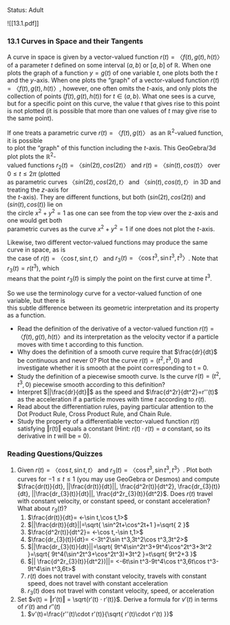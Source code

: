 Status: Adult 

![[13.1.pdf]]

### 13.1 Curves in Space and their Tangents 

A curve in space is given by a vector-valued function $r(t) = 〈f (t), g(t), h(t)〉$of a parameter $t$
defined on some interval $(a, b)$ or $[a, b]$ of $\mathbb{R}$.  When one plots the graph of a function $y = g(t)$ of one variable $t$, one plots both the $t$ and the $y$-axis. When one plots the “graph" of a vector-valued function $r(t) = 〈f (t), g(t), h(t)〉$, however, one often omits the $t$-axis, and only plots the collection of points $(f (t), g(t), h(t))$ for $t ∈ (a, b)$. What one sees is a curve, but for a specific point on this curve, the value $t$ that gives rise to this point is not plotted (it is possible that more than one values of $t$ may give rise to the same point). 

If one treats a parametric curve $r(t) = 〈f (t), g(t)〉$ as an $\mathbb{R}^2$-valued function, it is possible  
to plot the “graph" of this function including the $t$-axis. This GeoGebra/3d plot plots the $\mathbb{R}^2$-  
valued functions $r_{2}(t) = 〈sin(2t), cos(2t)〉$ and $r(t) = 〈sin(t), cos(t)〉$ over $0 ≤ t ≤ 2π$ (plotted  
as parametric curves $〈sin(2t), cos(2t), t〉$ and $〈sin(t), cos(t), t〉$ in 3D and treating the $z$-axis for  
the $t$-axis). They are different functions, but both $(sin(2t), cos(2t))$ and $(sin(t), cos(t))$ lie on  
the circle $x^2 + y^2 = 1$ as one can see from the top view over the z-axis and one would get both  
parametric curves as the curve $x^2 + y^2 = 1$ if one does not plot the $t$-axis.  

Likewise, two different vector-valued functions may produce the same curve in space, as is  
the case of $r(t) = 〈\cos t, \sin t, t〉$ and $r_{3}(t) = 〈\cos t^3, \sin t^3, t^3〉$. Note that $r_{3}(t) = r(t^3)$, which  
means that the point $r_{3}(t)$ is simply the point on the first curve at time $t^3$.  

So we use the terminology curve for a vector-valued function of one variable, but there is  
this subtle difference between its geometric interpretation and its property as a function.  

- Read the definition of the derivative of a vector-valued function $r(t) = 〈f (t), g(t), h(t)〉$and its interpretation as the velocity vector if a particle moves with time t according to this function.  
- Why does the definition of a smooth curve require that $\frac{dr}{dt}$ be continuous and never 0? Plot the curve $r(t) = (t^2, t^3, 0)$ and investigate whether it is smooth at the point corresponding to t = 0.  
- Study the definition of a piecewise smooth curve. Is the curve $r(t) = (t^2, t^3, 0)$ piecewise smooth according to this definition?  
- Interpret $||\frac{dr}{dt}‖$ as the speed and $\frac{d^2r}{dt^2}=r''(t)$ as the acceleration if a particle moves with time $t$ according to $r(t)$.  
- Read about the differentiation rules, paying particular attention to the Dot Product Rule, Cross Product Rule, and Chain Rule. 
- Study the property of a differentiable vector-valued function $r(t)$ satisfying ‖r(t)‖ equals a constant (Hint: $r(t) · r(t) = a$ constant, so its derivative in $t$ will be = 0).  


### Reading Questions/Quizzes 


1. Given $r(t) = 〈\cos t, \sin t, t〉$ and $r_{3}(t) = 〈\cos t^3, \sin t^3, t^3〉$. Plot both curves for $−1 ≤ t ≤ 1$ (you may use GeoGebra or Desmos) and compute $\frac{dr(t)}{dt}, ||\frac{dr(t)}{dt}||, \frac{d^2r(t)}{dt^2}, \frac{dr_{3}(t)}{dt}, ||\frac{dr_{3}(t)}{dt}||, \frac{d^2r_{3}(t)}{dt^2}$. Does $r(t)$ travel with constant velocity, or constant speed, or constant acceleration? What about $r_{3}(t)$? 
	1. $\frac{dr(t)}{dt}= <-\sin t,\cos t,1>$
	2. $||\frac{dr(t)}{dt}||=\sqrt{ \sin^2t+\cos^2t+1 }=\sqrt{ 2 }$
	3. $\frac{d^2r(t)}{dt^2}= <-\cos t,-\sin t,1>$
	4. $\frac{dr_{3}(t)}{dt}= <-3t^2\sin t^3,3t^2\cos t^3,3t^2>$
	5. $||\frac{dr_{3}(t)}{dt}||=\sqrt{ 9t^4\sin^2t^3+9t^4\cos^2t^3+3t^2 }=\sqrt{ 9t^4(\sin^2t^3+\cos^2t^3)+3t^2 }=t\sqrt{ 9t^2+3 }$
	6. $|| \frac{d^2r_{3}(t)}{dt^2})||= <-6t\sin t^3-9t^4\cos t^3,6t\cos t^3-9t^4\sin t^3,6t>$
	7. $r(t)$ does not travel with constant velocity, travels with constant speed, does not travel with constant acceleration
	8. $r_{3}(t)$ does not travel with constant velocity, speed, or acceleration
2. Set $v(t) = ‖r′(t)‖ = \sqrt{r′(t) · r′(t)}$. Derive a formula for $v′(t)$ in terms of $r′(t)$ and $r′′(t)$ 
	1. $v'(t)=\frac{r''(t)\cdot r'(t)}{\sqrt{ r'(t)\cdot r'(t) }}$